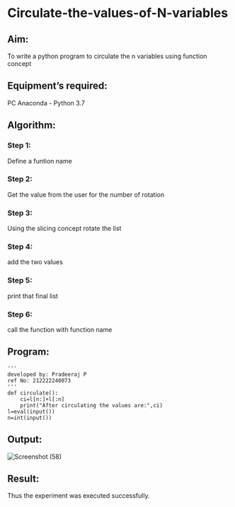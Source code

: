 # Circulate-the-values-of-N-variables
## Aim:
To write a python program to circulate the n variables using function concept
## Equipment’s required:
PC
Anaconda - Python 3.7
## Algorithm: 
### Step 1: 
Define a funtion name
### Step 2: 
Get the value from the user for the number of rotation
### Step 3: 
Using the slicing concept rotate the list
### Step 4: 
add the two values
### Step 5:
print that final list
### Step 6: 
call the function with function name
## Program:
```
'''
developed by: Pradeeraj P
ref No: 212222240073
'''
def circulate():
    ci=l[n:]+l[:n]
    print("After circulating the values are:",ci)
l=eval(input())
n=int(input())
```
## Output:
![Screenshot (58)](https://user-images.githubusercontent.com/118707347/235419089-c6f9917b-2aa7-44b7-87ec-47a40367c120.png)

## Result:
Thus the experiment was executed successfully.
